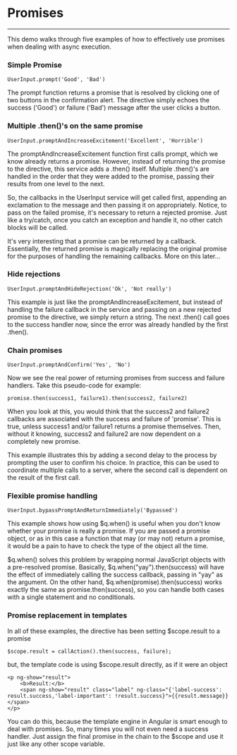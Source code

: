 # Promises

***

This demo walks through five examples of how to effectively use promises when dealing with async execution.

### Simple Promise

```
UserInput.prompt('Good', 'Bad')
```

The prompt function returns a promise that is resolved by clicking one of two buttons in the confirmation alert. The directive simply echoes the success ('Good') or failure ('Bad') message after the user clicks a button.

### Multiple .then()'s on the same promise

```
UserInput.promptAndIncreaseExcitement('Excellent', 'Horrible')
```

The promptAndIncreaseExcitement function first calls prompt, which we know already returns a promise. However, instead of returning the promise to the directive, this service adds a .then() itself.  Multiple .then()'s are handled in the order that they were added to the promise, passing their results from one level to the next. 

So, the callbacks in the UserInput service will get called first, appending an exclamation to the message and then passing it on appropriately.  Notice, to pass on the failed promise, it's necessary to return a rejected promise.  Just like a try/catch, once you catch an exception and handle it, no other catch blocks will be called.

It's very interesting that a promise can be returned by a callback. Essentially, the returned promise is magically replacing the original promise for the purposes of handling the remaining callbacks.  More on this later...

### Hide rejections

```
UserInput.promptAndHideRejection('Ok', 'Not really')
```

This example is just like the promptAndIncreaseExcitement, but instead of handling the failure callback in the service and passing on a new rejected promise to the directive, we simply return a string.  The next .then() call goes to the success handler now, since the error was already handled by the first .then().

### Chain promises

```
UserInput.promptAndConfirm('Yes', 'No')
```

Now we see the real power of returning promises from success and failure handlers. Take this pseudo-code for example:

```
promise.then(success1, failure1).then(success2, failure2)
```

When you look at this, you would think that the success2 and failure2 callbacks are associated with the success and failure of 'promise'.  This is true, unless success1 and/or failure1 returns a promise themselves.  Then, without it knowing, success2 and failure2 are now dependent on a completely new promise.

This example illustrates this by adding a second delay to the process by prompting the user to confirm his choice.  In practice, this can be used to coordinate multiple calls to a server, where the second call is dependent on the result of the first call.

### Flexible promise handling

```
UserInput.bypassPromptAndReturnImmediately('Bypassed')
```

This example shows how using $q.when() is useful when you don't know whether your promise is really a promise. If you are passed a promise object, or as in this case a function that may (or may not) return a promise, it would be a pain to have to check the type of the object all the time.

$q.when() solves this problem by wrapping normal JavaScript objects with a pre-resolved promise.  Basically, $q.when("yay").then(success) will have the effect of immediately calling the success callback, passing in "yay" as the argument.  On the other hand, $q.when(promise).then(success) works exactly the same as promise.then(success), so you can handle both cases with a single statement and no conditionals.

### Promise replacement in templates

In all of these examples, the directive has been setting $scope.result to a promise

```
$scope.result = callAction().then(success, failure);
```

but, the template code is using $scope.result directly, as if it were an object

```
<p ng-show="result">
	<b>Result:</b>
	<span ng-show="result" class="label" ng-class="{'label-success': result.success,'label-important': !result.success}">{{result.message}}</span>
</p>
```

You can do this, because the template engine in Angular is smart enough to deal with promises.  So, many times you will not even need a success handler. Just assign the final promise in the chain to the $scope and use it just like any other scope variable.
